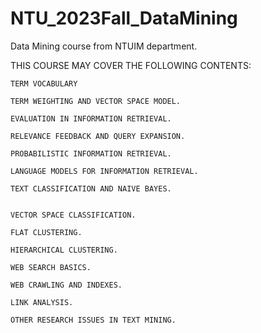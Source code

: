 # NTU_2023Fall_DataMining

Data Mining course from NTUIM department.

THIS COURSE MAY COVER THE FOLLOWING CONTENTS:

	TERM VOCABULARY
 
	TERM WEIGHTING AND VECTOR SPACE MODEL.
 
	EVALUATION IN INFORMATION RETRIEVAL.
 
	RELEVANCE FEEDBACK AND QUERY EXPANSION.
 
	PROBABILISTIC INFORMATION RETRIEVAL.
 
	LANGUAGE MODELS FOR INFORMATION RETRIEVAL.
 
	TEXT CLASSIFICATION AND NAIVE BAYES.

 
	VECTOR SPACE CLASSIFICATION.
 
	FLAT CLUSTERING.
 
	HIERARCHICAL CLUSTERING.
 
	WEB SEARCH BASICS.
 
	WEB CRAWLING AND INDEXES.
 
	LINK ANALYSIS.
 
	OTHER RESEARCH ISSUES IN TEXT MINING.
